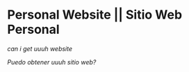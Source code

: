 Personal Website || Sitio Web Personal
==============

*can i get uuuh website*

*Puedo obtener uuuh sitio web?*

